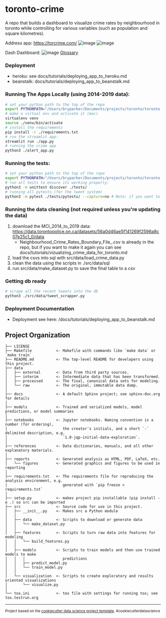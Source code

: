 toronto-crime
==============================

A repo that builds a dashboard to visualize crime rates by neighbourhood in toronto while controlling for various variables (such as population and square kilometres).

Address app: https://torcrime.com/
![image](https://user-images.githubusercontent.com/12496987/110871185-e8ab1500-829b-11eb-945e-7a319ad0ec0b.png)
![image](https://user-images.githubusercontent.com/12496987/110871256-0a0c0100-829c-11eb-8e22-1577878a338a.png)


Dash Dashboard: 
![image](https://user-images.githubusercontent.com/12496987/110340448-48cd5d00-7ff7-11eb-9116-936f9e5798e9.png)
[Glossary](https://ago-item-storage.s3.us-east-1.amazonaws.com/ca9b49e6ba7a4c319e3d203a49a76aec/MCI_Shooting_Glossary.pdf?X-Amz-Security-Token=IQoJb3JpZ2luX2VjEDwaCXVzLWVhc3QtMSJHMEUCIEHf%2B%2F5sPpwLGGasDpLnOOgd491FPA6GYKGxUVHlMPpnAiEA%2BP9j2UE7knnORHOv6wANtaCQFTt3TEUywsUE0zX5UF0qtAMIZRAAGgw2MDQ3NTgxMDI2NjUiDIO5%2F7iK70vzU6YcuCqRAzNy1ZFCFRjuf%2Fsoo2y5JFrqORU1%2BdcndsatFGsJTwBV%2FK7t5qNkzm9jzQ9ajyRtbVDDDLPy6Uzjv6T%2B5t0VD8T7fX9IppLh3wKQJZq8w5wg0P55%2B7Cy8ey%2FcXgLSFVO8F0NRDW9hGaLPf2KCZ2NkQNbWLNmflPJCFzo6LikVBYVI8R5jpmzPgcg9A25%2BWtlTkA5SqiZiZg%2F%2BJ%2B3Fz5oD0tc4bP5MM3CH4fqe3JJLyDOCjW8kESIZff4g2DOdeeQgVKpCoJacxEppWpa3evX78od9bvCxVMQG2mM4fzaSgGTR3sRncw0lrdrA09MB4xlQoFqS6Qh%2B8I4DsYoOgScYZ94GNtgafHJErnuDzOBjVB0LfvjNaZNdPDnzeWuEfxZ1kMNE3EjiZd8sEwjZaqFcDP6JN2p6ToYWxwRt1H1gNzRD6wzzkEwq8gqC8d2%2BAsQnJSTaYopVk15bKUY8aItZGTYLXH%2FuIUKZJL2rRBAss5qgzTpbAce3LZ9jeR23nhr5KuD709kIcjsYc8v%2FBrcVbR7MN6gn4IGOusBJ6Mtx6%2FxmgbUykJT8BzW4e853RRScQEV61yRUHxmtwV3Qx4JJ3nVyvcd08PNax9Tgqk7eQkvt9epCIGNm%2B4PFnE60SFVoBYttTtTMPkMKYL3s0VWegx1swFka5lMboQCCwGCXfP0ALGEflX4onlSJqXhYllfWpcp6B1EDnhm4p8TW8KFfDbAPhKkMMMYlLTtKtDm%2FwSqz%2F4hgr2CnXCHEroUJPu8gKo3ceiG9T6iTmODvISYJa9l5JyCtE0IugKgBkDc1FN2xYd9YFdE2sffpycm5wTHPrWEzz9Y7Md6Yb46YpDVVb0eiLNtuQ%3D%3D&X-Amz-Algorithm=AWS4-HMAC-SHA256&X-Amz-Date=20210309T201959Z&X-Amz-SignedHeaders=host&X-Amz-Expires=300&X-Amz-Credential=ASIAYZTTEKKEYBWOH3B2%2F20210309%2Fus-east-1%2Fs3%2Faws4_request&X-Amz-Signature=83839fafcf1c2844e35c28974ad0476199ef29138442f5d33a63da585fbc869f) 

### Deployment
- heroku: see docs/tutorials/deploying_app_to_heroku.md
- beanstalk: docs/tutorials/deploying_app_to_beanstalk.md

### Running The Apps Locally (using 2014-2019 data):
```sh
# set your python path to the top of the repo
export PYTHONPATH="/Users/bryparker/Documents/projects/toronto/toronto-crime"
# make a virtual env and activate it (mac)
virtualenv venv
source ./venv/bin/activate
# install the requirements
pip install -r ./requirements.txt
# run the streamlit app:
streamlit run ./app.py
# running the crime app
python3 ./alert_app.py
```

### Running the tests:
```sh
# set your python path to the top of the repo
export PYTHONPATH="/Users/bryparker/Documents/projects/toronto/toronto-crime"
# run all tests to ensure its working properly:
python3 -m unittest discover ./tests/
# running all pytests (for the tweet system)
python3 -m pytest ./tests/pytests/ --capture=no # Note: if you want to use a debugger (like ipdb) add --capture=no to the end of this
```

### Running the data cleaning (not required unless you're updating the data)
1. download the MCI_2014_to_2019 data: https://data.torontopolice.on.ca/datasets/56a0d46ae5f141269f2598a8c07e25c1_0/data 
   - Neighbourhood_Crime_Rates_Boundary_File_.csv is already in the repo, but if you want to make it again you can see docs/tutorials/vizualizing_crime_data_for_toronto.md
2. load the csvs into sql with src/data/load_crime_data.py
3. clean the data using the scripts in ./src/data/sql
4. run src/data/make_dataset.py to save the final table to a csv

### Getting db ready
```sh
# scrape all the recent tweets into the db
python3 ./src/data/tweet_scrapper.py 
```

### Deployment Documentation
- Deployment see here: /docs/tutorials/deploying_app_to_beanstalk.md


Project Organization
------------

    ├── LICENSE
    ├── Makefile           <- Makefile with commands like `make data` or `make train`
    ├── README.md          <- The top-level README for developers using this project.
    ├── data
    │   ├── external       <- Data from third party sources.
    │   ├── interim        <- Intermediate data that has been transformed.
    │   ├── processed      <- The final, canonical data sets for modeling.
    │   └── raw            <- The original, immutable data dump.
    │
    ├── docs               <- A default Sphinx project; see sphinx-doc.org for details
    │
    ├── models             <- Trained and serialized models, model predictions, or model summaries
    │
    ├── notebooks          <- Jupyter notebooks. Naming convention is a number (for ordering),
    │                         the creator's initials, and a short `-` delimited description, e.g.
    │                         `1.0-jqp-initial-data-exploration`.
    │
    ├── references         <- Data dictionaries, manuals, and all other explanatory materials.
    │
    ├── reports            <- Generated analysis as HTML, PDF, LaTeX, etc.
    │   └── figures        <- Generated graphics and figures to be used in reporting
    │
    ├── requirements.txt   <- The requirements file for reproducing the analysis environment, e.g.
    │                         generated with `pip freeze > requirements.txt`
    │
    ├── setup.py           <- makes project pip installable (pip install -e .) so src can be imported
    ├── src                <- Source code for use in this project.
    │   ├── __init__.py    <- Makes src a Python module
    │   │
    │   ├── data           <- Scripts to download or generate data
    │   │   └── make_dataset.py
    │   │
    │   ├── features       <- Scripts to turn raw data into features for modeling
    │   │   └── build_features.py
    │   │
    │   ├── models         <- Scripts to train models and then use trained models to make
    │   │   │                 predictions
    │   │   ├── predict_model.py
    │   │   └── train_model.py
    │   │
    │   └── visualization  <- Scripts to create exploratory and results oriented visualizations
    │       └── visualize.py
    │
    └── tox.ini            <- tox file with settings for running tox; see tox.testrun.org


--------

<p><small>Project based on the <a target="_blank" href="https://drivendata.github.io/cookiecutter-data-science/">cookiecutter data science project template</a>. #cookiecutterdatascience</small></p>

